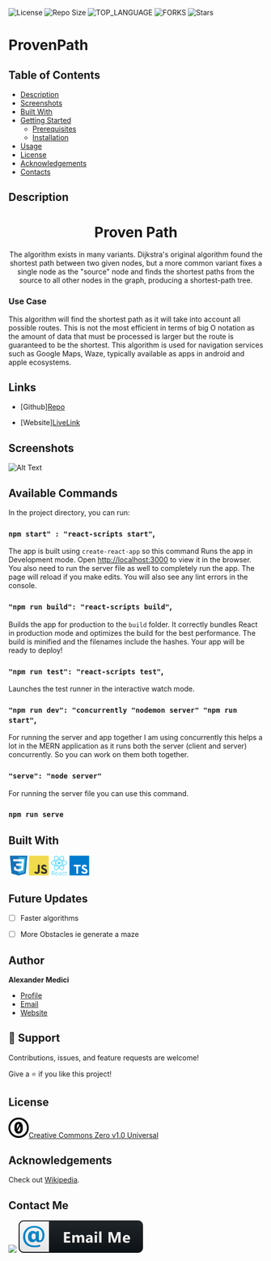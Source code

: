 ![License](https://img.shields.io/github/license/AlexanderMedici/provenpath.svg?style=for-the-badge) ![Repo Size](https://img.shields.io/github/languages/code-size/AlexanderMedici/provenpath.svg?style=for-the-badge) ![TOP_LANGUAGE](https://img.shields.io/github/languages/top/AlexanderMedici/provenpath.svg?style=for-the-badge) ![FORKS](https://img.shields.io/github/forks/AlexanderMedici/provenpath.svg?style=for-the-badge&social) ![Stars](https://img.shields.io/github/stars/AlexanderMedici/provenpath.svg?style=for-the-badge)
    
# ProvenPath

## Table of Contents

- [Description](#description)
- [Screenshots](#screenshots)
- [Built With](#built-with)
- [Getting Started](#getting-started)
  - [Prerequisites](#prerequisites)
  - [Installation](#installation)
- [Usage](#usage)
- [License](#license)
- [Acknowledgements](#acknowledgements)
- [Contacts](#contacts)

## Description



<h1 align="center">Proven Path<project-name></h1>

<p align="center">The algorithm exists in many variants. Dijkstra's original algorithm found the shortest path between two given nodes, but a more common variant fixes a single node as the "source" node and finds the shortest paths from the source to all other nodes in the graph, producing a shortest-path tree. 

<h3 align="left">
Use Case<project-name></h3>
This algorithm will find the shortest path as it will take into account all possible routes. This is not the most efficient in terms of big O notation as the amount of data that must be processed is larger but the route is guaranteed to be the shortest. This algorithm is used for navigation services such as Google Maps, Waze, typically available as apps in android and apple ecosystems. <project-description></p>

## Links

- [Github][Repo](https://github.com/AlexanderMedici/provenpath/ "<Proven_Path> Repo")

- [Website][LiveLink](<https://dijkstraalgorithmvisulaizer.netlify.app> "Live View")


## Screenshots
![Alt Text]( https://media.giphy.com/media/BdzqQnPbn0S5xEoSV8/giphy.gif)

## Available Commands

In the project directory, you can run:

### `npm start" : "react-scripts start"`,

The app is built using `create-react-app` so this command Runs the app in Development mode. Open [http://localhost:3000](http://localhost:3000) to view it in the browser. You also need to run the server file as well to completely run the app. The page will reload if you make edits.
You will also see any lint errors in the console.

### `"npm run build": "react-scripts build"`,

Builds the app for production to the `build` folder. It correctly bundles React in production mode and optimizes the build for the best performance. The build is minified and the filenames include the hashes. Your app will be ready to deploy!

### `"npm run test": "react-scripts test"`,

Launches the test runner in the interactive watch mode.

### `"npm run dev": "concurrently "nodemon server" "npm run start"`,

For running the server and app together I am using concurrently this helps a lot in the MERN application as it runs both the server (client and server) concurrently. So you can work on them both together.

### `"serve": "node server"`

For running the server file you can use this command.

### `npm run serve`

## Built With
<a href="https://developer.mozilla.org/en-US/docs/Web/CSS"><img src="https://raw.githubusercontent.com/devicons/devicon/master/icons/css3/css3-original.svg" height="40px" width="40px" /></a></a><a href="https://developer.mozilla.org/en-US/docs/Web/JavaScript"><img src="https://raw.githubusercontent.com/devicons/devicon/master/icons/javascript/javascript-original.svg" height="40px" width="40px" /></a><a href="https://reactjs.org/"><img src="https://raw.githubusercontent.com/devicons/devicon/master/icons/react/react-original-wordmark.svg" height="40px" width="40px" /></a><a href="https://www.typescriptlang.org/"><img src="https://raw.githubusercontent.com/devicons/devicon/master/icons/typescript/typescript-original.svg" height="40px" width="40px" /></a>

## Future Updates

- [ ] Faster algorithms
- [ ] More Obstacles ie generate a maze


## Author

**Alexander Medici**

- [Profile](https://github.com/AlexanderMedici "Alexander Medici")
- [Email](mailto:rohitjain19060@gmail.com?subject=Hi "Hi!")
- [Website]("Welcome")

## 🤝 Support

Contributions, issues, and feature requests are welcome!

Give a ⭐️ if you like this project!




## License

<a href="https://creativecommons.org/publicdomain/zero/1.0/"><img src="https://raw.githubusercontent.com/johnturner4004/readme-generator/master/src/components/assets/images/cczero.svg" height=40 />Creative Commons Zero v1.0 Universal</a>

## Acknowledgements


<p>Check out <a href="https://en.wikipedia.org/wiki/Dijkstra%27s_algorithm/" target="_blank">Wikipedia</a>.</p>


## Contact Me

<a href="https://www.linkedin.com/in/https://www.linkedin.com/in/alexmedici/"><img src="https://img.shields.io/badge/LinkedIn-0077B5?style=for-the-badge&logo=linkedin&logoColor=white" /></a>  <a href="mailto:contactimedici@gmail.com"><img src=https://raw.githubusercontent.com/johnturner4004/readme-generator/master/src/components/assets/images/email_me_button_icon_151852.svg /></a>




